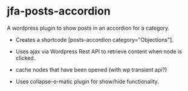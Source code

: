 # jfa-posts-accordion
A wordpress plugin to show posts in an accordion for a category.

* Creates a shortcode [posts-accordion category="Objections"].

* Uses ajax via Wordpress Rest API to retrieve content when node is clicked.

* cache nodes that have been opened (with wp transient api?)

* Uses collapse-o-matic plugin for show/hide functionality.

